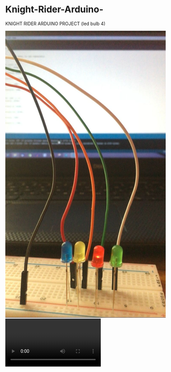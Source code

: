# Knight-Rider-Arduino-
KNIGHT RIDER ARDUINO PROJECT (led bulb 4)

<img src="./image.jpeg">
<video src="./WhatsApp Video 2021-09-22 at 06.30">
